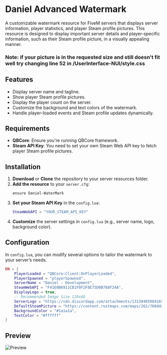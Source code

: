 # Daniel Advanced Watermark

A customizable watermark resource for FiveM servers that displays server information, player statistics, and player Steam profile pictures. This resource is designed to display important server details and player-specific information, such as their Steam profile picture, in a visually appealing manner.
<br><h3>Note: if your picture is in the requested size and still doesn't fit well try changing line 52 in /UserInterface-NUI/style.css</h3>

## Features

- Display server name and tagline.
- Show player Steam profile pictures.
- Display the player count on the server.
- Customize the background and text colors of the watermark.
- Handle player-loaded events and Steam profile updates dynamically.

## Requirements

- **QBCore**: Ensure you're running QBCore framework.
- **Steam API Key**: You need to set your own Steam Web API key to fetch player Steam profile pictures.

## Installation

1. **Download** or **Clone** the repository to your server resources folder.
2. **Add the resource** to your `server.cfg`:
    ```bash
    ensure Daniel-WaterMark
    ```
3. **Set your Steam API Key** in the `config.lua`:
    ```lua
    SteamWebAPI = "YOUR_STEAM_API_KEY"
    ```
4. **Customize** the server settings in `config.lua` (e.g., server name, logo, background color).

## Configuration

In `config.lua`, you can modify several options to tailor the watermark to your server’s needs.

```lua
DN = {
    PlayerLoaded = "QBCore:Client:OnPlayerLoaded",
    PlayerSpawned = "playerSpawned",
    ServerName = "Daniel - Development",
    SteamWebAPI = "F41E0B6911CB1F0F2F8E75D0B768F24A",
    DisplayLogo = true,
    -- Recommended Image Size 120x68
    ServerLogo = "https://cdn.discordapp.com/attachments/1313848598416592948/1313872082408439970/output-onlinepngtools_1.png?ex=6751b63b&is=675064bb&hm=85eba6194093563cd3fd6a7aa3137688e6e16d6b0334f0867b978668af7ddb14&",
    DefaultSteamPicture = "https://content.rustmaps.com/maps/262/760ddacceebe43fe9e463281758e7b21/map_raw_normalized.png",
    BackgroundColor = "#1a1a1a",
    TextColor = "#ffffff"
}
```
## Preview
<img src="https://i.imgur.com/0hrtwQE.png" alt="Preview">
